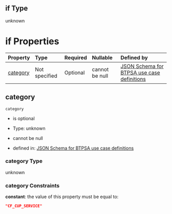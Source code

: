 ## if Type

unknown

# if Properties

| Property              | Type          | Required | Nullable       | Defined by                                                                                                                                                                                    |
| :-------------------- | :------------ | :------- | :------------- | :-------------------------------------------------------------------------------------------------------------------------------------------------------------------------------------------- |
| [category](#category) | Not specified | Optional | cannot be null | [JSON Schema for BTPSA use case definitions](btpsa-usecase-properties-services-items-allof-0-if-properties-category.md "undefined#/properties/services/items/allOf/0/if/properties/category") |

## category



`category`

*   is optional

*   Type: unknown

*   cannot be null

*   defined in: [JSON Schema for BTPSA use case definitions](btpsa-usecase-properties-services-items-allof-0-if-properties-category.md "undefined#/properties/services/items/allOf/0/if/properties/category")

### category Type

unknown

### category Constraints

**constant**: the value of this property must be equal to:

```json
"CF_CUP_SERVICE"
```
